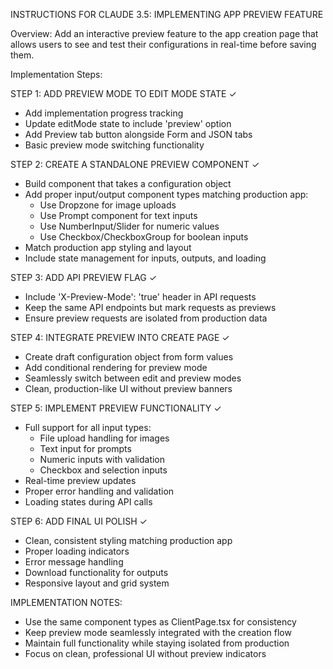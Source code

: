 INSTRUCTIONS FOR CLAUDE 3.5: IMPLEMENTING APP PREVIEW FEATURE

Overview: Add an interactive preview feature to the app creation page that allows users to see and test their configurations in real-time before saving them.

Implementation Steps:

STEP 1: ADD PREVIEW MODE TO EDIT MODE STATE ✓
- Add implementation progress tracking
- Update editMode state to include 'preview' option
- Add Preview tab button alongside Form and JSON tabs
- Basic preview mode switching functionality

STEP 2: CREATE A STANDALONE PREVIEW COMPONENT ✓
- Build component that takes a configuration object
- Add proper input/output component types matching production app:
  * Use Dropzone for image uploads
  * Use Prompt component for text inputs
  * Use NumberInput/Slider for numeric values
  * Use Checkbox/CheckboxGroup for boolean inputs
- Match production app styling and layout
- Include state management for inputs, outputs, and loading

STEP 3: ADD API PREVIEW FLAG ✓
- Include 'X-Preview-Mode': 'true' header in API requests
- Keep the same API endpoints but mark requests as previews
- Ensure preview requests are isolated from production data

STEP 4: INTEGRATE PREVIEW INTO CREATE PAGE ✓
- Create draft configuration object from form values
- Add conditional rendering for preview mode
- Seamlessly switch between edit and preview modes
- Clean, production-like UI without preview banners

STEP 5: IMPLEMENT PREVIEW FUNCTIONALITY ✓
- Full support for all input types:
  * File upload handling for images
  * Text input for prompts
  * Numeric inputs with validation
  * Checkbox and selection inputs
- Real-time preview updates
- Proper error handling and validation
- Loading states during API calls

STEP 6: ADD FINAL UI POLISH ✓
- Clean, consistent styling matching production app
- Proper loading indicators
- Error message handling
- Download functionality for outputs
- Responsive layout and grid system

IMPLEMENTATION NOTES:
- Use the same component types as ClientPage.tsx for consistency
- Keep preview mode seamlessly integrated with the creation flow
- Maintain full functionality while staying isolated from production
- Focus on clean, professional UI without preview indicators
